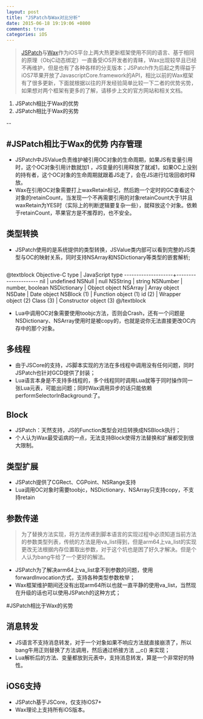 ```yaml
---
layout: post
title: "JSPatch与Wax对比分析"
date: 2015-06-18 19:19:06 +0800
comments: true
categories: iOS
---
```

> [JSPatch](https://github.com/bang590/JSPatch)与[Wax](https://github.com/probablycorey/wax)作为iOS平台上两大热更新框架使用不同的语言、基于相同的原理（ObjC动态绑定）一直备受iOS开发者的青睐，Wax出现较早且已经不再维护，但是也有了各种各样的分支版本；JSPatch作为后起之秀得益于iOS7苹果开放了JavascriptCore.framework的API，相比以前的Wax框架有了很多更新，下面就根据以往的开发经验简单比较一下二者的优势劣势，如果想对两个框架有更多的了解，请移步上文的官方网站和相关文档。

1. JSPatch相比于Wax的优势
2. JSPatch相比于Wax的劣势

--

#JSPatch相比于Wax的优势
内存管理
---
* JSPatch中JSValue负责维护被引用OC对象的生命周期，如果JS有变量引用时，这个OC对象引用计数就加1 ，JS变量的引用释放了就减1，如果OC上没别的持有者，这个OC对象的生命周期就跟着JS走了，会在JS进行垃圾回收时释放。
* Wax在引用OC对象需要打上waxRetain标记，然后跑一个定时的GC查看这个对象的retainCount，当发现一个不再需要引用的对象retainCount大于1并且waxRetain为YES时（实际上的判断逻辑要复杂一些），就释放这个对象。依赖于retainCount，苹果官方是不推荐的，也不安全。

类型转换
---
* JSPatch使用的是系统提供的类型转换，JSValue类内部可以看到完整的JS类型与OC的映射关系，同时支持NSArray和NSDictionary等类型的嵌套解析;

	<pre>
@textblock
   Objective-C type  |   JavaScript type
 --------------------+---------------------
         nil         |     undefined
        NSNull       |        null
       NSString      |       string
       NSNumber      |   number, boolean
     NSDictionary    |   Object object
       NSArray       |    Array object
        NSDate       |     Date object
       NSBlock (1)   |   Function object (1)
          id (2)     |   Wrapper object (2)
        Class (3)    | Constructor object (3)
@/textblock
</pre>

* Lua中调用OC对象需要使用toobjc方法，否则会Crash，还有一个问题是NSDictionary、NSArray使用时是被copy的，也就是说你无法直接更改OC内存中的那个对象。

多线程
---
* 由于JSCore的支持，JS脚本实现的方法在多线程中调用没有任何问题，同时JSPatch也针对GCD提供了封装；
* Lua语言本身是不支持多线程的，多个线程同时调用Lua就等于同时操作同一张Lua元表，可能出问题；同时Wax调用异步的话只能依赖performSelectorInBackground:了。

Block
---
* JSPatch：天然支持，JS的Function类型会对应转换成NSBlock执行；
* 个人认为Wax最受诟病的一点，无法支持Block使得方法替换和扩展都受到很大限制。

类型扩展
---
* JSPatch提供了CGRect、CGPoint、NSRange支持
* Lua调用OC对象时需要toobjc，NSDictionary、NSArray只支持copy，不支持retain

参数传递
---
> 为了替换方法实现，将方法传递到脚本语言的实现过程中必须知道当前方法的参数类型列表，传统的方法是用va_list得到，但是arm64上va_list的实现更改无法根据内存位置取出参数，对于这个坑也是困了好久才解决。但是个人认为bang牛给了一个更好的解法。

* JSPatch为了解决arm64上va_list拿不到参数的问题，使用forwardInvocation方式，支持各种类型参数枚举；
* Wax框架维护期间还没有出现arm64所以也就一直平静的使用va_list，当然现在升级的话也可以使用JSPatch的这种方式；

#JSPatch相比于Wax的劣势

消息转发
---
* JS语言不支持消息转发，对于一个对象如果不响应方法就直接崩溃了，所以bang牛用正则替换了方法调用，然后通过桥接方法 __c() 来实现；
* Lua解析后的方法、变量都放到元表中，支持消息转发，算是一个非常好的特性。

iOS6支持
---
* JSPatch基于JSCore，仅支持iOS7+
* Wax理论上支持所有iOS版本。
